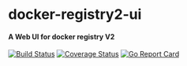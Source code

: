 # docker-registry2-ui

#### A Web UI for docker registry V2

[![Build Status](https://travis-ci.org/wangxufire/docker-registry2-ui.svg?branch=master)](https://travis-ci.org/wangxufire/docker-registry2-ui)
[![Coverage Status](https://coveralls.io/repos/github/wangxufire/docker-registry2-ui/badge.svg?branch=master)](https://coveralls.io/github/wangxufire/docker-registry2-ui?branch=master)
[![Go Report Card](https://goreportcard.com/badge/github.com/wangxufire/docker-registry2-ui)](https://goreportcard.com/report/github.com/wangxufire/docker-registry2-ui)